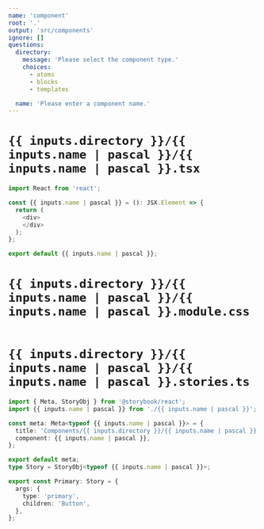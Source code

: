 ```yaml
---
name: 'component'
root: '.'
output: 'src/components'
ignore: []
questions:
  directory:
    message: 'Please select the component type.'
    choices:
      - atoms
      - blocks
      - templates

  name: 'Please enter a component name.'
---
```


# `{{ inputs.directory }}/{{ inputs.name | pascal }}/{{ inputs.name | pascal }}.tsx`

```typescript
import React from 'react';

const {{ inputs.name | pascal }} = (): JSX.Element => {
  return (
    <div>
    </div>
  );
};

export default {{ inputs.name | pascal }};

```

# `{{ inputs.directory }}/{{ inputs.name | pascal }}/{{ inputs.name | pascal }}.module.css`

```css

```

# `{{ inputs.directory }}/{{ inputs.name | pascal }}/{{ inputs.name | pascal }}.stories.ts`

```typescript
import { Meta, StoryObj } from '@storybook/react';
import {{ inputs.name | pascal }} from './{{ inputs.name | pascal }}';

const meta: Meta<typeof {{ inputs.name | pascal }}> = {
  title: 'Components/{{ inputs.directory }}/{{ inputs.name | pascal }}',
  component: {{ inputs.name | pascal }},
};

export default meta;
type Story = StoryObj<typeof {{ inputs.name | pascal }}>;

export const Primary: Story = {
  args: {
    type: 'primary',
    children: 'Button',
  },
};

```
